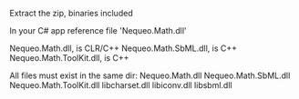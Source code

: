 Extract the zip, binaries included

In your C# app reference file 'Nequeo.Math.dll'

Nequeo.Math.dll,           is CLR/C++
Nequeo.Math.SbML.dll,      is C++
Nequeo.Math.ToolKit.dll,   is C++

All files must exist in the same dir:
Nequeo.Math.dll
Nequeo.Math.SbML.dll
Nequeo.Math.ToolKit.dll
libcharset.dll
libiconv.dll
libsbml.dll
